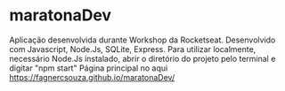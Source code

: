 # maratonaDev
 
Aplicação desenvolvida durante Workshop da Rocketseat.
Desenvolvido com Javascript, Node.Js, SQLite, Express.
Para utilizar localmente, necessário Node.Js instalado, abrir o diretório do projeto pelo terminal e digitar "npm start"
Página principal no aqui https://fagnercsouza.github.io/maratonaDev/
